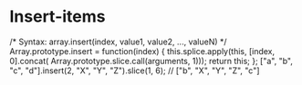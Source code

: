 # Insert-items

/* Syntax:
 array.insert(index, value1, value2, ..., valueN) */
Array.prototype.insert = function(index) {
 this.splice.apply(this, [index, 0].concat(
 Array.prototype.slice.call(arguments, 1)));
 return this;
};
["a", "b", "c", "d"].insert(2, "X", "Y", "Z").slice(1, 6); // ["b", "X", "Y", "Z", "c"]
